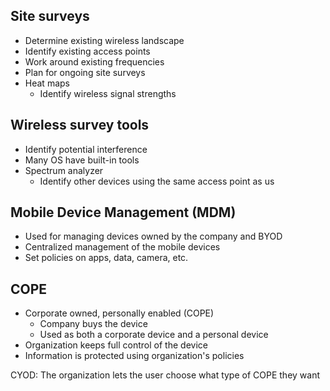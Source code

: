 ## Site surveys

- Determine existing wireless landscape
- Identify existing access points
- Work around existing frequencies
- Plan for ongoing site surveys
- Heat maps
	- Identify wireless signal strengths

## Wireless survey tools

- Identify potential interference
- Many OS have built-in tools
- Spectrum analyzer
	-  Identify other devices using the same access point as us

## Mobile Device Management (MDM)

- Used for managing devices owned by the company and BYOD
- Centralized management of the mobile devices
- Set policies on apps, data, camera, etc.

## COPE

- Corporate owned, personally enabled (COPE)
	- Company buys the device
	- Used as both a corporate device and a personal device
- Organization keeps full control of the device
- Information is protected using organization's policies

CYOD: The organization lets the user choose what type of COPE they want
